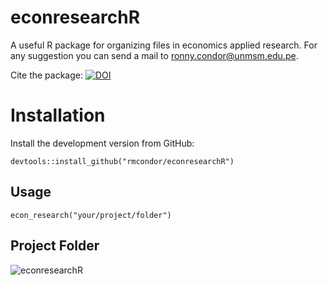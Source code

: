 # econresearchR
A useful R package for organizing files in economics applied research. For any suggestion you can send a mail to ronny.condor@unmsm.edu.pe.

Cite the package: [![DOI](https://zenodo.org/badge/DOI/10.5281/zenodo.5136783.svg)](https://doi.org/10.5281/zenodo.5136783)

# Installation
Install the development version from GitHub:
```
devtools::install_github("rmcondor/econresearchR")
```
## Usage
```
econ_research("your/project/folder")
```
## Project Folder
![econresearchR](https://user-images.githubusercontent.com/57784008/121977184-02507280-cd4b-11eb-910f-066fe0447471.jpg)
